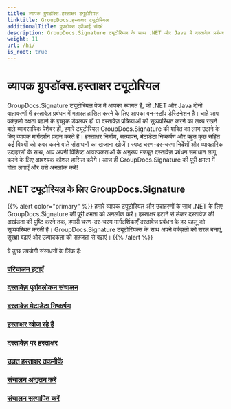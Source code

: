 ```yaml
---
title: व्यापक ग्रुपडॉक्स.हस्ताक्षर ट्यूटोरियल
linktitle: GroupDocs.हस्ताक्षर ट्यूटोरियल
additionalTitle: ग्रुपडॉक्स एपीआई संदर्भ
description: GroupDocs.Signature ट्यूटोरियल के साथ .NET और Java में दस्तावेज़ प्रबंधन में महारत हासिल करें। मेटाडेटा बनाएं, सत्यापित करें, निकालें और बहुत कुछ करें। निर्बाध वर्कफ़्लो के लिए गोता लगाएँ!
weight: 11
url: /hi/
is_root: true
---
```


# व्यापक ग्रुपडॉक्स.हस्ताक्षर ट्यूटोरियल


GroupDocs.Signature ट्यूटोरियल पेज में आपका स्वागत है, जो .NET और Java दोनों वातावरणों में दस्तावेज़ प्रबंधन में महारत हासिल करने के लिए आपका वन-स्टॉप डेस्टिनेशन है। चाहे आप वर्कफ़्लो दक्षता बढ़ाने के इच्छुक डेवलपर हों या दस्तावेज़ प्रक्रियाओं को सुव्यवस्थित करने का लक्ष्य रखने वाले व्यावसायिक पेशेवर हों, हमारे ट्यूटोरियल GroupDocs.Signature की शक्ति का लाभ उठाने के लिए व्यापक मार्गदर्शन प्रदान करते हैं। हस्ताक्षर निर्माण, सत्यापन, मेटाडेटा निष्कर्षण और बहुत कुछ सहित कई विषयों को कवर करने वाले संसाधनों का खजाना खोजें। स्पष्ट चरण-दर-चरण निर्देशों और व्यावहारिक उदाहरणों के साथ, आप अपनी विशिष्ट आवश्यकताओं के अनुरूप मजबूत दस्तावेज़ प्रबंधन समाधान लागू करने के लिए आवश्यक कौशल हासिल करेंगे। आज ही GroupDocs.Signature की पूरी क्षमता में गोता लगाएँ और उसे अनलॉक करें!
## .NET ट्यूटोरियल के लिए GroupDocs.Signature
{{% alert color="primary" %}}
हमारे व्यापक ट्यूटोरियल और उदाहरणों के साथ .NET के लिए GroupDocs.Signature की पूरी क्षमता को अनलॉक करें। हस्ताक्षर हटाने से लेकर दस्तावेज़ की अखंडता की पुष्टि करने तक, हमारी चरण-दर-चरण मार्गदर्शिकाएँ दस्तावेज़ प्रबंधन के हर पहलू को सुव्यवस्थित करती हैं। GroupDocs.Signature ट्यूटोरियल्स के साथ अपने वर्कफ़्लो को सरल बनाएं, सुरक्षा बढ़ाएं और उत्पादकता को सहजता से बढ़ाएं।
{{% /alert %}}

ये कुछ उपयोगी संसाधनों के लिंक हैं:
 
### [परिचालन हटाएँ](./net/delete-operations/)
### [दस्तावेज़ पूर्वावलोकन संचालन](./net/document-preview-operations/)
### [दस्तावेज़ मेटाडेटा निष्कर्षण](./net/document-metadata-extraction/)
### [हस्ताक्षर खोज रहे हैं](./net/signature-searching/)
### [दस्तावेज़ पर हस्ताक्षर](./net/document-signing/)
### [उन्नत हस्ताक्षर तकनीकें](./net/advanced-signature-techniques/)
### [संचालन अद्यतन करें](./net/update-operations/)
### [संचालन सत्यापित करें](./net/verify-operations/)



